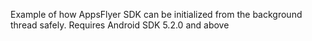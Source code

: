Example of how AppsFlyer SDK can be initialized from the background thread safely. Requires Android SDK 5.2.0 and above
